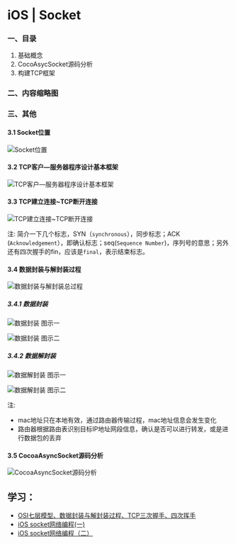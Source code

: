 # iOS | Socket

### 一、目录
1. 基础概念
2. CocoAsycSocket源码分析
3. 构建TCP框架

### 二、内容缩略图


### 三、其他
#### 3.1 Socket位置
![Socket位置](https://upload-images.jianshu.io/upload_images/1893416-6c01b53cf5f78ceb.jpg?imageMogr2/auto-orient/strip%7CimageView2/2/w/1240)

#### 3.2 TCP客户—服务器程序设计基本框架
![TCP客户—服务器程序设计基本框架](https://upload-images.jianshu.io/upload_images/1893416-34e84245d10273be.png?imageMogr2/auto-orient/strip%7CimageView2/2/w/1240)

#### 3.3 TCP建立连接~TCP断开连接
![TCP建立连接~TCP断开连接](https://upload-images.jianshu.io/upload_images/1893416-45f869f5eb090586.png?imageMogr2/auto-orient/strip%7CimageView2/2/w/1240)

注:
简介一下几个标志，SYN（`synchronous`），同步标志；ACK (`Acknowledgement`），即确认标志；seq(`Sequence Number`)，序列号的意思；另外还有四次握手的fin，应该是`final`，表示结束标志。

#### 3.4 数据封装与解封装过程
![数据封装与解封装总过程](https://upload-images.jianshu.io/upload_images/1893416-de36cf775bea737f.png?imageMogr2/auto-orient/strip%7CimageView2/2/w/1240)

##### 3.4.1 数据封装
![数据封装 图示一](https://upload-images.jianshu.io/upload_images/1893416-09b82c7214d924f7.png?imageMogr2/auto-orient/strip%7CimageView2/2/w/1240)

![数据封装 图示二](https://upload-images.jianshu.io/upload_images/1893416-d968629720676b04.png?imageMogr2/auto-orient/strip%7CimageView2/2/w/1240)

##### 3.4.2 数据解封装
![数据解封装 图示一](https://upload-images.jianshu.io/upload_images/1893416-35d1ce70df7eb9a7.png?imageMogr2/auto-orient/strip%7CimageView2/2/w/1240)

![数据解封装 图示二](https://upload-images.jianshu.io/upload_images/1893416-a01f8da5a41dd726.png?imageMogr2/auto-orient/strip%7CimageView2/2/w/1240)

注:
* mac地址只在本地有效，通过路由器传输过程，mac地址信息会发生变化
* 路由器根据路由表识别目标IP地址网段信息，确认是否可以进行转发，或是进行数据包的丢弃

#### 3.5 CocoaAsyncSocket源码分析
![CocoaAsyncSocket源码分析](https://upload-images.jianshu.io/upload_images/1893416-10ec1445bd532622.png?imageMogr2/auto-orient/strip%7CimageView2/2/w/1240)


## 学习：
* [OSI七层模型、数据封装与解封装过程、TCP三次握手、四次挥手](http://blog.51cto.com/13055758/2061535)
* [iOS socket网络编程(一)](https://www.jianshu.com/p/0a050f098a1e)
* [iOS socket网络编程（二）](https://www.jianshu.com/p/ea48c093d8cc)
